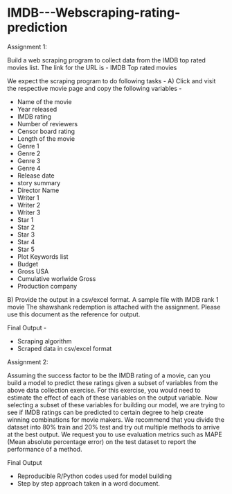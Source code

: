 # IMDB---Webscraping-rating-prediction

Assignment 1:

Build a web scraping program to collect data from the IMDB top rated movies list. The link for
the URL is - IMDB Top rated movies

We expect the scraping program to do following tasks -
A) Click and visit the respective movie page and copy the following variables -
- Name of the movie
- Year released
- IMDB rating
- Number of reviewers
- Censor board rating
- Length of the movie
- Genre 1
- Genre 2
- Genre 3
- Genre 4
- Release date
- story summary
- Director Name
- Writer 1
- Writer 2
- Writer 3
- Star 1
- Star 2
- Star 3
- Star 4
- Star 5
- Plot Keywords list
- Budget
- Gross USA
- Cumulative worlwide Gross
- Production company


B) Provide the output in a csv/excel format. A sample file with IMDB rank 1 movie The
shawshank redemption is attached with the assignment. Please use this document as the
reference for output.


Final Output -
- Scraping algorithm
- Scraped data in csv/excel format


Assignment 2:

Assuming the success factor to be the IMDB rating of a movie, can you build a model to predict
these ratings given a subset of variables from the above data collection exercise.
For this exercise, you would need to estimate the effect of each of these variables on the output
variable. Now selecting a subset of these variables for building our model, we are trying to see if
IMDB ratings can be predicted to certain degree to help create winning combinations for movie
makers.
We recommend that you divide the dataset into 80% train and 20% test and try out multiple
methods to arrive at the best output. We request you to use evaluation metrics such as MAPE
(Mean absolute percentage error) on the test dataset to report the performance of a method.


Final Output
- Reproducible R/Python codes used for model building
- Step by step approach taken in a word document.
